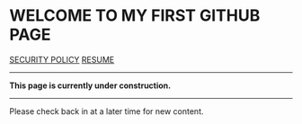 # WELCOME TO MY FIRST GITHUB PAGE

[SECURITY POLICY](/WEBSITE/SECURITY.md)
[RESUME](./RESUME.MD)

----------

**This page is currently under construction.**

----------

Please check back in at a later time for new content.
